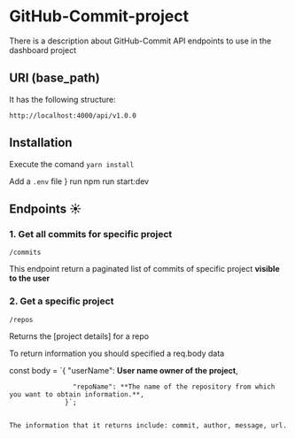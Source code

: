 # GitHub-Commit-project

There is a description about GitHub-Commit API endpoints to use in the dashboard project

## URI (base_path)
It has the following structure:

`http://localhost:4000/api/v1.0.0`

## Installation

Execute the comand `yarn install`

Add a `.env` file 
}
run npm run start:dev

## Endpoints ☀️

### 1. Get all commits for specific project

`/commits`

This endpoint return a paginated list of commits of specific project **visible to the user**

### 2. Get a specific project

`/repos`

Returns the [project details] for a repo

To return information you should specified a req.body data

const body = `{
                    "userName": **User name owner of the project**,
                    
                    "repoName": **The name of the repository from which you want to obtain information.**,
                  }`;
```

The information that it returns include: commit, author, message, url.



